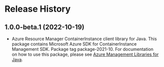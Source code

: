 # Release History

## 1.0.0-beta.1 (2022-10-19)

- Azure Resource Manager ContainerInstance client library for Java. This package contains Microsoft Azure SDK for ContainerInstance Management SDK.  Package tag package-2021-10. For documentation on how to use this package, please see [Azure Management Libraries for Java](https://aka.ms/azsdk/java/mgmt).

